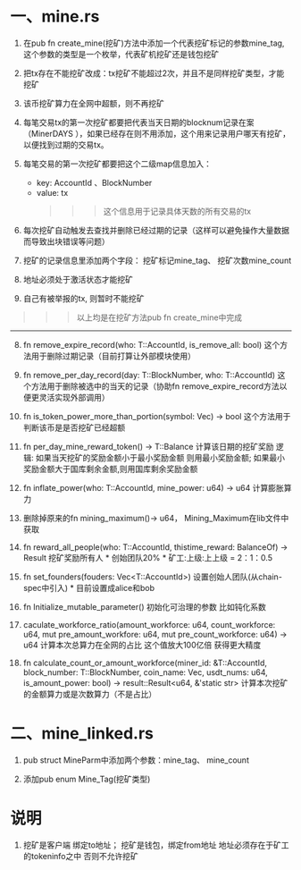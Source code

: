 #  一、mine.rs
   1. 在pub fn create_mine(挖矿)方法中添加一个代表挖矿标记的参数mine_tag,这个参数的类型是一个枚举，代表矿机挖矿还是钱包挖矿

   2. 把tx存在不能挖矿改成：tx挖矿不能超过2次，并且不是同样挖矿类型，才能挖矿

   3. 该币挖矿算力在全网中超额，则不再挖矿

   4. 每笔交易tx的第一次挖矿都要把代表当天日期的blocknum记录在案（MinerDAYS ），如果已经存在则不用添加，这个用来记录用户哪天有挖矿，以便找到过期的交易tx。

   5. 每笔交易的第一次挖矿都要把这个二级map信息加入：
      * key: AccountId 、BlockNumber
      * value: tx
          >>> 这个信息用于记录具体天数的所有交易的tx

   6. 每次挖矿自动触发去查找并删除已经过期的记录（这样可以避免操作大量数据而导致出块错误等问题）

   7. 挖矿的记录信息里添加两个字段： 挖矿标记mine_tag、 挖矿次数mine_count

   8. 地址必须处于激活状态才能挖矿

   9. 自己有被举报的tx, 则暂时不能挖矿

   >>> 以上均是在挖矿方法pub fn create_mine中完成
   ***
   8. fn remove_expire_record(who: T::AccountId, is_remove_all: bool)
   这个方法用于删除过期记录（目前打算让外部模块使用）

   9. fn remove_per_day_record(day: T::BlockNumber, who: T::AccountId)
   这个方法用于删除被选中的当天的记录（协助fn remove_expire_record方法以便更灵活实现外部调用）

   10. fn is_token_power_more_than_portion(symbol: Vec<u8>) -> bool
   这个方法用于判断该币是是否挖矿已经超额

   11. fn per_day_mine_reward_token() -> T::Balance
   计算该日期的挖矿奖励
   逻辑: 如果当天挖矿的奖励金额小于最小奖励金额 则用最小奖励金额; 如果最小奖励金额大于国库剩余金额,则用国库剩余奖励金额

   12. fn inflate_power(who: T::AccountId, mine_power: u64) -> u64
   计算膨胀算力

   13. 删除掉原来的fn mining_maximum()-> u64， Mining_Maximum在lib文件中获取

   14. fn reward_all_people(who: T::AccountId, thistime_reward: BalanceOf<T>) -> Result
   挖矿奖励所有人
      * 创始团队20%
      * 矿工:上级:上上级 = 2：1：0.5
   15. fn set_founders(fouders: Vec<T::AccountId>)
   设置创始人团队(从chain-spec中引入)
      * 目前设置成alice和bob
   16. fn Initialize_mutable_parameter()
   初始化可治理的参数 比如钝化系数
   17. caculate_workforce_ratio(amount_workforce: u64, count_workforce: u64, mut pre_amount_workfore: u64, mut pre_count_workforce: u64) -> u64
   计算本次总算力在全网的占比 这个值放大100亿倍 获得更大精度
   18. fn calculate_count_or_amount_workforce(miner_id: &T::AccountId, block_number: T::BlockNumber, coin_name: Vec<u8>, usdt_nums: u64, is_amount_power: bool)
		-> result::Result<u64, &'static str>
	计算本次挖矿的金额算力或是次数算力（不是占比）


# 二、mine_linked.rs

   1. pub struct MineParm中添加两个参数：mine_tag、 mine_count

   2. 添加pub enum Mine_Tag(挖矿类型)

# 说明
1. 挖矿是客户端 绑定to地址； 挖矿是钱包，绑定from地址
地址必须存在于矿工的tokeninfo之中 否则不允许挖矿








